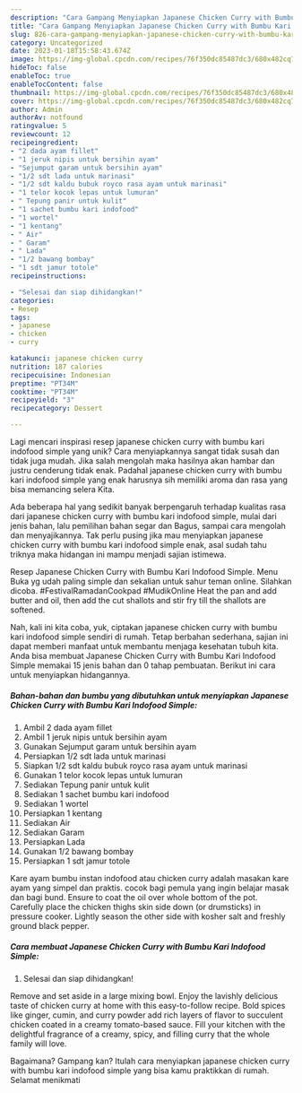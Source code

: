 ```yaml
---
description: "Cara Gampang Menyiapkan Japanese Chicken Curry with Bumbu Kari Indofood Simple yang Mantap"
title: "Cara Gampang Menyiapkan Japanese Chicken Curry with Bumbu Kari Indofood Simple yang Mantap"
slug: 826-cara-gampang-menyiapkan-japanese-chicken-curry-with-bumbu-kari-indofood-simple-yang-mantap
category: Uncategorized
date: 2023-01-18T15:58:43.674Z
image: https://img-global.cpcdn.com/recipes/76f350dc85487dc3/680x482cq70/japanese-chicken-curry-with-bumbu-kari-indofood-simple-foto-resep-utama.jpg
hideToc: false
enableToc: true
enableTocContent: false
thumbnail: https://img-global.cpcdn.com/recipes/76f350dc85487dc3/680x482cq70/japanese-chicken-curry-with-bumbu-kari-indofood-simple-foto-resep-utama.jpg
cover: https://img-global.cpcdn.com/recipes/76f350dc85487dc3/680x482cq70/japanese-chicken-curry-with-bumbu-kari-indofood-simple-foto-resep-utama.jpg
author: Admin
authorAv: notfound
ratingvalue: 5
reviewcount: 12
recipeingredient:
- "2 dada ayam fillet"
- "1 jeruk nipis untuk bersihin ayam"
- "Sejumput garam untuk bersihin ayam"
- "1/2 sdt lada untuk marinasi"
- "1/2 sdt kaldu bubuk royco rasa ayam untuk marinasi"
- "1 telor kocok lepas untuk lumuran"
- " Tepung panir untuk kulit"
- "1 sachet bumbu kari indofood"
- "1 wortel"
- "1 kentang"
- " Air"
- " Garam"
- " Lada"
- "1/2 bawang bombay"
- "1 sdt jamur totole"
recipeinstructions:

- "Selesai dan siap dihidangkan!"
categories:
- Resep
tags:
- japanese
- chicken
- curry

katakunci: japanese chicken curry 
nutrition: 187 calories
recipecuisine: Indonesian
preptime: "PT34M"
cooktime: "PT34M"
recipeyield: "3"
recipecategory: Dessert

---
```





Lagi mencari inspirasi resep japanese chicken curry with bumbu kari indofood simple yang unik? Cara menyiapkannya sangat tidak susah dan tidak juga mudah. Jika salah mengolah maka hasilnya akan hambar dan justru cenderung tidak enak. Padahal japanese chicken curry with bumbu kari indofood simple yang enak harusnya sih memiliki aroma dan rasa yang bisa memancing selera Kita.





Ada beberapa hal yang sedikit banyak berpengaruh terhadap kualitas rasa dari japanese chicken curry with bumbu kari indofood simple, mulai dari jenis bahan, lalu pemilihan bahan segar dan Bagus, sampai cara mengolah dan menyajikannya. Tak perlu pusing jika mau menyiapkan japanese chicken curry with bumbu kari indofood simple enak,      asal sudah tahu triknya maka hidangan ini mampu menjadi sajian istimewa.














Resep Japanese Chicken Curry with Bumbu Kari Indofood Simple. Menu Buka yg udah paling simple dan sekalian untuk sahur teman online. Silahkan dicoba. #FestivalRamadanCookpad #MudikOnline Heat the pan and add butter and oil, then add the cut shallots and stir fry till the shallots are softened.






Nah, kali ini kita coba, yuk, ciptakan japanese chicken curry with bumbu kari indofood simple sendiri di rumah. Tetap berbahan sederhana, sajian ini dapat memberi manfaat untuk membantu menjaga kesehatan tubuh kita. Anda bisa membuat Japanese Chicken Curry with Bumbu Kari Indofood Simple memakai 15 jenis bahan dan 0 tahap pembuatan. Berikut ini cara untuk menyiapkan hidangannya.

<!--inarticleads1-->

##### Bahan-bahan dan bumbu yang dibutuhkan untuk menyiapkan Japanese Chicken Curry with Bumbu Kari Indofood Simple:

1. Ambil 2 dada ayam fillet
1. Ambil 1 jeruk nipis untuk bersihin ayam
1. Gunakan Sejumput garam untuk bersihin ayam
1. Persiapkan 1/2 sdt lada untuk marinasi
1. Siapkan 1/2 sdt kaldu bubuk royco rasa ayam untuk marinasi
1. Gunakan 1 telor kocok lepas untuk lumuran
1. Sediakan  Tepung panir untuk kulit
1. Sediakan 1 sachet bumbu kari indofood
1. Sediakan 1 wortel
1. Persiapkan 1 kentang
1. Sediakan  Air
1. Sediakan  Garam
1. Persiapkan  Lada
1. Gunakan 1/2 bawang bombay
1. Persiapkan 1 sdt jamur totole


Kare ayam bumbu instan indofood atau chicken curry adalah masakan kare ayam yang simpel dan praktis. cocok bagi pemula yang ingin belajar masak dan bagi bund. Ensure to coat the oil over whole bottom of the pot. Carefully place the chicken thighs skin side down (or drumsticks) in pressure cooker. Lightly season the other side with kosher salt and freshly ground black pepper. 

<!--inarticleads2-->

##### Cara membuat Japanese Chicken Curry with Bumbu Kari Indofood Simple:


1. Selesai dan siap dihidangkan!

Remove and set aside in a large mixing bowl. Enjoy the lavishly delicious taste of chicken curry at home with this easy-to-follow recipe. Bold spices like ginger, cumin, and curry powder add rich layers of flavor to succulent chicken coated in a creamy tomato-based sauce. Fill your kitchen with the delightful fragrance of a creamy, spicy, and filling curry that the whole family will love. 

Bagaimana? Gampang kan? Itulah cara menyiapkan japanese chicken curry with bumbu kari indofood simple yang bisa kamu praktikkan di rumah. Selamat menikmati
